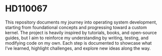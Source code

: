 # HD110067
This repository documents my journey into operating system development, starting from foundational concepts and progressing toward a custom kernel. The project is heavily inspired by tutorials, books, and open-source guides, but I aim to reinforce my understanding by writing, testing, and modifying code on my own. Each step is documented to showcase what I’ve learned, highlight challenges, and explore new ideas along the way.
